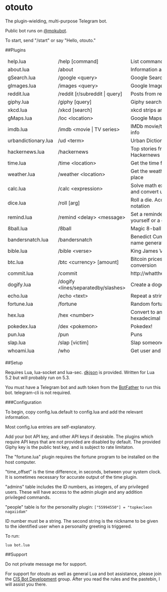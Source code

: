 # otouto

The plugin-wielding, multi-purpose Telegram bot.

Public bot runs on [@mokubot](http://telegram.me/mokubot).

To start, send "/start" or say "Hello, otouto."


##Plugins

<table>
  <thead>
    <tr>
      <td>help.lua</td>
      <td>/help [command]</td>
      <td>List commands</td>
    </tr>
    <tr>
      <td>about.lua</td>
      <td>/about</td>
      <td>Information about the bot</td>
    </tr>
    <tr>
      <td>gSearch.lua</td>
      <td>/google &lt;query&gt;</td>
      <td>Google Search</td>
    </tr>
    <tr>
      <td>gImages.lua</td>
      <td>/images &lt;query&gt;</td>
      <td>Google Images search</td>
    </tr>
    <tr>
      <td>reddit.lua</td>
      <td>/reddit [r/subreddit | query]</td>
      <td>Posts from reddit</td>
    </tr>
    <tr>
      <td>giphy.lua</td>
      <td>/giphy [query]</td>
      <td>Giphy search or random</td>
    </tr>
    <tr>
      <td>xkcd.lua</td>
      <td>/xkcd [search]</td>
      <td>xkcd strips and alt text</td>
    </tr>
    <tr>
      <td>gMaps.lua</td>
      <td>/loc &lt;location&gt;</td>
      <td>Google Maps search</td>
    </tr>
    <tr>
      <td>imdb.lua</td>
      <td>/imdb &lt;movie | TV series&gt;</td>
      <td>IMDb movie/television info</td>
    </tr>
    <tr>
      <td>urbandictionary.lua</td>
      <td>/ud &lt;term&gt;</td>
      <td>Urban Dictionary search</td>
    </tr>
    <tr>
      <td>hackernews.lua</td>
      <td>/hackernews</td>
      <td>Top stories from Hackernews</td>
    </tr>
    <tr>
      <td>time.lua</td>
      <td>/time &lt;location&gt;</td>
      <td>Get the time for a place</td>
    </tr>
    <tr>
      <td>weather.lua</td>
      <td>/weather &lt;location&gt;</td>
      <td>Get the weather for a place</td>
    </tr>
    <tr>
      <td>calc.lua</td>
      <td>/calc &lt;expression&gt;</td>
      <td>Solve math expression and convert units</td>
    </tr>
    <tr>
      <td>dice.lua</td>
      <td>/roll [arg]</td>
      <td>Roll a die. Accepts D&amp;D notation</td>
    </tr>
    <tr>
      <td>remind.lua</td>
      <td>/remind &lt;delay&gt; &lt;message&gt;</td>
      <td>Set a reminder for yourself or a group</td>
    </tr>
    <tr>
      <td>8ball.lua</td>
      <td>/8ball</td>
      <td>Magic 8-ball</td>
    </tr>
    <tr>
      <td>bandersnatch.lua</td>
      <td>/bandersnatch</td>
      <td>Benedict Cumberbatch name generator</td>
    </tr>
    <tr>
      <td>bible.lua</td>
      <td>/bible &lt;verse&gt;</td>
      <td>King James Version</td>
    </tr>
    <tr>
      <td>btc.lua</td>
      <td>/btc &lt;currency&gt; [amount]</td>
      <td>Bitcoin prices and conversion</td>
    </tr>
    <tr>
      <td>commit.lua</td>
      <td>/commit</td>
      <td>http://whatthecommit.com</td>
    </tr>
    <tr>
      <td>dogify.lua</td>
      <td>/dogify &lt;lines/separatedby/slashes&gt;</td>
      <td>Create a doge image</td>
    </tr>
    <tr>
      <td>echo.lua</td>
      <td>/echo &lt;text&gt;</td>
      <td>Repeat a string</td>
    </tr>
    <tr>
      <td>fortune.lua</td>
      <td>/fortune</td>
      <td>Random fortunes</td>
    </tr>
    <tr>
      <td>hex.lua</td>
      <td>/hex &lt;number&gt;</td>
      <td>Convert to and from hexadecimal</td>
    </tr>
    <tr>
      <td>pokedex.lua</td>
      <td>/dex &lt;pokemon&gt;</td>
      <td>Pokedex!</td>
    </tr>
    <tr>
      <td>pun.lua</td>
      <td>/pun</td>
      <td>Puns</td>
    </tr>
    <tr>
      <td>slap.lua</td>
      <td>/slap [victim]</td>
      <td>Slap someone!</td>
    </tr>
    <tr>
      <td>whoami.lua</td>
      <td>/who</td>
      <td>Get user and group IDs</td>
    </tr>
  </tbody>
</table>


##Setup

Requires Lua, lua-socket and lua-sec. [dkjson](http://github.com/LuaDist/dkjson/) is provided. Written for Lua 5.2 but will probably run on 5.3.

You must have a Telegram bot and auth token from the [BotFather](http://telegram.me/botfather) to run this bot. telegram-cli is not required.

###Configuration

To begin, copy config.lua.default to config.lua and add the relevant information.

Most config.lua entries are self-explanatory.

Add your bot API key, and other API keys if desirable.
The plugins which require API keys that are not provided are disabled by default.
The provided Giphy key is the public test key, and is subject to rate limitaton.

The "fortune.lua" plugin requires the fortune program to be installed on the host computer.

"time_offset" is the time difference, in seconds, between your system clock. It is sometimes necessary for accurate output of the time plugin.

"admins" table includes the ID numbers, as integers, of any privileged users. These will have access to the admin plugin and any addition privileged commands.

"people" table is for the personality plugin:
`["55994550"] = "topkecleon nagaiidam"`

ID number must be a string. The second string is the nickname to be given to the identified user when a personality greeting is triggered.

To run:

`lua bot.lua`


##Support

Do not private message me for support.

For support for otouto as well as general Lua and bot assistance, please join the [CIS Bot Development](http://telegram.me/joinchat/05fe39f500f8f1b2d1548147a68acd2a) group. After you read the rules and the pastebin, I will assist you there.
